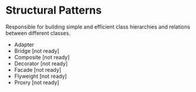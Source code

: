 # Structural Patterns
Responsible for building simple and efficient class hierarchies and relations between different classes.
* Adapter 
* Bridge   [not ready]
* Composite   [not ready]
* Decorator   [not ready]
* Facade   [not ready]
* Flyweight   [not ready]
* Proxry   [not ready]
